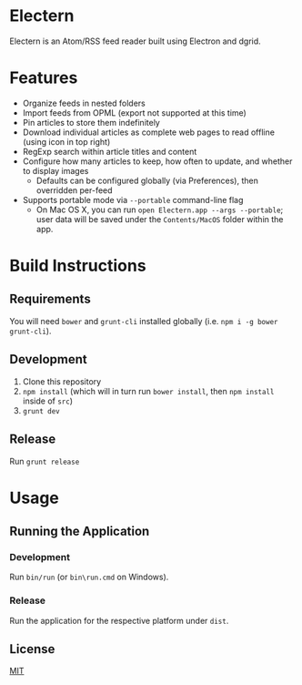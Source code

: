 # Electern

Electern is an Atom/RSS feed reader built using Electron and dgrid.

# Features

* Organize feeds in nested folders
* Import feeds from OPML (export not supported at this time)
* Pin articles to store them indefinitely
* Download individual articles as complete web pages to read offline (using icon in top right)
* RegExp search within article titles and content
* Configure how many articles to keep, how often to update, and whether to display images
  * Defaults can be configured globally (via Preferences), then overridden per-feed
* Supports portable mode via `--portable` command-line flag
  * On Mac OS X, you can run `open Electern.app --args --portable`; user data will be saved under the
    `Contents/MacOS` folder within the app.

# Build Instructions

## Requirements

You will need `bower` and `grunt-cli` installed globally (i.e. `npm i -g bower grunt-cli`).

## Development

1. Clone this repository
1. `npm install` (which will in turn run `bower install`, then `npm install` inside of `src`)
1. `grunt dev`

## Release

Run `grunt release`

# Usage

## Running the Application

### Development

Run `bin/run` (or `bin\run.cmd` on Windows).

### Release

Run the application for the respective platform under `dist`.

## License

[MIT](LICENSE)

